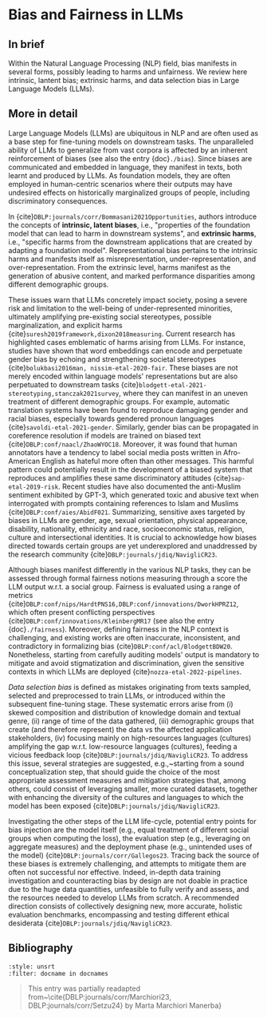 # Bias and Fairness in LLMs

## In brief

Within the Natural Language Processing (NLP) field, bias manifests in several forms, possibly leading to harms and unfairness. We review here intrinsic, lantent bias; extrinsic harms, and data selection bias in Large Language Models (LLMs).

## More in detail

Large Language Models (LLMs) are ubiquitous in NLP and are often used as a base step for fine-tuning models on downstream tasks. 
The unparalleled ability of LLMs to generalize from vast corpora is affected by an inherent reinforcement of biases (see also the entry {doc}`./bias`). Since biases are communicated and embedded in language, they manifest in texts, both learnt and produced by LLMs.
As foundation models, they are often employed in human-centric scenarios where their outputs may have undesired effects on historically marginalized groups of people, including discriminatory consequences.

In {cite}`DBLP:journals/corr/Bommasani2021Opportunities`, authors introduce the concepts of **intrinsic, latent biases**, i.e., "properties of the foundation model that can lead to harm in downstream systems", and **extrinsic harms**, i.e., "specific harms from the downstream applications that are created by adapting a foundation model". Representational bias pertains to the intrinsic harms and manifests itself as misrepresentation, under-representation, and over-representation. From the extrinsic level, harms manifest as the generation of abusive content, and marked performance disparities among different demographic groups.

These issues warn that LLMs concretely impact society, posing a severe risk and limitation to the well-being of under-represented minorities, ultimately amplifying pre-existing social stereotypes, possible marginalization, and explicit harms {cite}`suresh2019framework,dixon2018measuring`.
Current research has highlighted cases emblematic of harms arising from LLMs. 
For instance, studies have shown that word embeddings can encode and perpetuate gender bias by echoing and strengthening societal stereotypes {cite}`bolukbasi2016man, nissim-etal-2020-fair`.
These biases are not merely encoded within language models' representations but are also perpetuated to downstream tasks {cite}`blodgett-etal-2021-stereotyping,stanczak2021survey`, where they can manifest in an uneven treatment of different demographic groups.
For example, automatic translation systems have been found to reproduce damaging gender and racial biases, especially towards gendered pronoun languages {cite}`savoldi-etal-2021-gender`.
Similarly, gender bias can be propagated in coreference resolution if models are trained on biased text {cite}`DBLP:conf/naacl/ZhaoWYOC18`.
Moreover, it was found that human annotators have a tendency to label social media posts written in Afro-American English as hateful more often than other messages. This harmful pattern could potentially result in the development of a biased system that reproduces and amplifies these same discriminatory attitudes {cite}`sap-etal-2019-risk`.
Recent studies have also documented the anti-Muslim sentiment exhibited by GPT-3, which generated toxic and abusive text when interrogated with prompts containing references to Islam and Muslims {cite}`DBLP:conf/aies/AbidF021`.
Summarizing, sensitive axes targeted by biases in LLMs are gender, age, sexual orientation, physical appearance, disability, nationality, ethnicity and race, socioeconomic status, religion, culture and intersectional identities. It is crucial to acknowledge how biases directed towards certain groups are yet underexplored and unaddressed by the research community {cite}`DBLP:journals/jdiq/NavigliCR23`. 

Although biases manifest differently in the various NLP tasks, they can be assessed through formal fairness notions measuring through a score the LLM output w.r.t. a social group. Fairness is evaluated using a range of metrics {cite}`DBLP:conf/nips/HardtPNS16,DBLP:conf/innovations/DworkHPRZ12`, which often present conflicting perspectives {cite}`DBLP:conf/innovations/KleinbergMR17` (see also the entry {doc}`./fairness`). Moreover, defining fairness in the NLP context is challenging, and existing works are often inaccurate, inconsistent, and contradictory in formalizing bias {cite}`DBLP:conf/acl/BlodgettBDW20`.
Nonetheless, starting from carefully auditing models' output is mandatory to mitigate and avoid stigmatization and discrimination, given the sensitive contexts in which LLMs are deployed {cite}`nozza-etal-2022-pipelines`. 

*Data selection bias* is defined as mistakes originating from texts sampled, selected and preprocessed to train LLMs, or introduced within the subsequent fine-tuning stage. These systematic errors arise from (i) skewed composition and distribution of knowledge domain and textual genre, (ii) range of time of the data gathered, (iii) demographic groups that create (and therefore represent) the data vs the affected application stakeholders, (iv) focusing mainly on high-resources languages (cultures) amplifying the gap w.r.t. low-resource languages (cultures), feeding a vicious feedback loop {cite}`DBLP:journals/jdiq/NavigliCR23`.
To address this issue, several strategies are suggested, e.g.,~starting from a sound conceptualization step, that should guide the choice of the most appropriate assessment measures and mitigation strategies that, among others, could consist of leveraging smaller, more curated datasets, together with enhancing the diversity of the cultures and languages to which the model has been exposed {cite}`DBLP:journals/jdiq/NavigliCR23`.

Investigating the other steps of the LLM life-cycle, potential entry points for bias injection are the model itself (e.g., equal treatment of different social groups when computing the loss), the evaluation step (e.g., leveraging on aggregate measures) and the deployment phase (e.g., unintended uses of the model) {cite}`DBLP:journals/corr/Gallegos23`.
Tracing back the source of these biases is extremely challenging, and attempts to mitigate them are often not successful nor effective. Indeed, in-depth data training investigation and counteracting bias by design are not doable in practice due to the huge data quantities, unfeasible to fully verify and assess, and the resources needed to develop LLMs from scratch. A recommended direction consists of collectively designing new, more accurate, holistic evaluation benchmarks, encompassing and testing different ethical desiderata {cite}`DBLP:journals/jdiq/NavigliCR23`.


## Bibliography

```{bibliography}
:style: unsrt
:filter: docname in docnames
```

> This entry was partially readapted from~\cite{DBLP:journals/corr/Marchiori23, DBLP:journals/corr/Setzu24} by Marta Marchiori Manerba}


